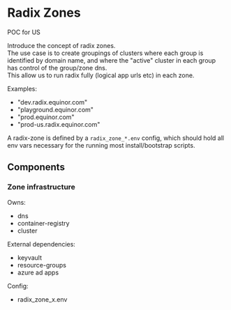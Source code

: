 # Radix Zones

POC for US

Introduce the concept of radix zones.  
The use case is to create groupings of clusters where each group is identified by domain name, and where the "active" cluster in each group has control of the group/zone dns.   
This allow us to run radix fully (logical app urls etc) in each zone.

Examples:
- "dev.radix.equinor.com"
- "playground.equinor.com"
- "prod.equinor.com"
- "prod-us.radix.equinor.com"

A radix-zone is defined by a `radix_zone_*.env` config, which should hold all env vars necessary for the running most install/bootstrap scripts.

## Components

### Zone infrastructure

   Owns:
   - dns
   - container-registry
   - cluster

   External dependencies:
   - keyvault
   - resource-groups
   - azure ad apps

   Config:
   - radix_zone_x.env



